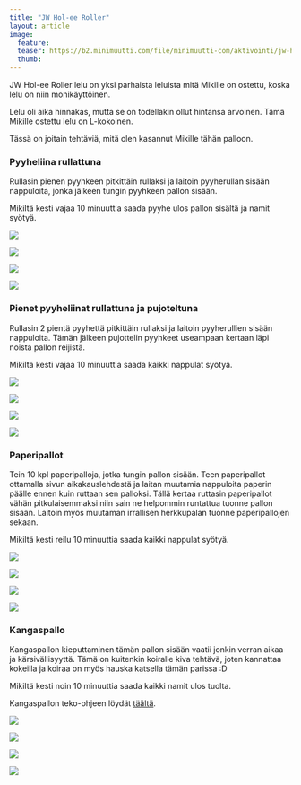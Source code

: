```yaml
---
title: "JW Hol-ee Roller"
layout: article
image:
  feature:
  teaser: https://b2.minimuutti.com/file/minimuutti-com/aktivointi/jw-hol-ee-roller/DSC49928%20%282%29-245px.jpg
  thumb:
---
```


JW Hol-ee Roller lelu on yksi parhaista leluista mitä Mikille on ostettu, koska lelu on niin monikäyttöinen.

Lelu oli aika hinnakas, mutta se on todellakin ollut hintansa arvoinen. Tämä Mikille ostettu lelu on L-kokoinen.

Tässä on joitain tehtäviä, mitä olen kasannut Mikille tähän palloon.

### Pyyheliina rullattuna

Rullasin pienen pyyhkeen pitkittäin rullaksi ja laitoin pyyherullan sisään nappuloita, jonka jälkeen tungin pyyhkeen pallon sisään.

Mikiltä kesti vajaa 10 minuuttia saada pyyhe ulos pallon sisältä ja namit syötyä.

[![](https://b2.minimuutti.com/file/minimuutti-com/aktivointi/jw-hol-ee-roller/DSC49928%20%282%29-800px.jpg)](https://dl.dropboxusercontent.com/sh/ea1wtnz7z734o12/AACaBNGEahUn0T_S8vflGYFQa/aktivointi/jw-hol-ee-roller/DSC49928%20%282%29.jpg)

[![](https://b2.minimuutti.com/file/minimuutti-com/aktivointi/jw-hol-ee-roller/DSC49955-800px.jpg)](https://dl.dropboxusercontent.com/sh/ea1wtnz7z734o12/AADr33DG2ryK6TNGWbwtXsppa/aktivointi/jw-hol-ee-roller/DSC49955.jpg)

[![](https://b2.minimuutti.com/file/minimuutti-com/aktivointi/jw-hol-ee-roller/DSC49971-800px.jpg)](https://dl.dropboxusercontent.com/sh/ea1wtnz7z734o12/AADB5CRA2GvF-AIjId5DWopWa/aktivointi/jw-hol-ee-roller/DSC49971.jpg)

[![](https://b2.minimuutti.com/file/minimuutti-com/aktivointi/jw-hol-ee-roller/DSC49998-800px.jpg)](https://dl.dropboxusercontent.com/sh/ea1wtnz7z734o12/AADUrbxVEmKevHevQ11sDzTva/aktivointi/jw-hol-ee-roller/DSC49998.jpg)

### Pienet pyyheliinat rullattuna ja pujoteltuna

Rullasin 2 pientä pyyhettä pitkittäin rullaksi ja laitoin pyyherullien sisään nappuloita. Tämän jälkeen pujottelin pyyhkeet useampaan kertaan läpi noista pallon reijistä.

Mikiltä kesti vajaa 10 minuuttia saada kaikki nappulat syötyä.

[![](https://b2.minimuutti.com/file/minimuutti-com/aktivointi/jw-hol-ee-roller/DSC49111-800px.jpg)](https://dl.dropboxusercontent.com/sh/ea1wtnz7z734o12/AAAiZxMr_4JSuN5eJP2AiZZ7a/aktivointi/jw-hol-ee-roller/DSC49111.jpg)

[![](https://b2.minimuutti.com/file/minimuutti-com/aktivointi/jw-hol-ee-roller/DSC49161-800px.jpg)](https://dl.dropboxusercontent.com/sh/ea1wtnz7z734o12/AADka3quS1ksxdvxBduBS_cGa/aktivointi/jw-hol-ee-roller/DSC49161.jpg)

[![](https://b2.minimuutti.com/file/minimuutti-com/aktivointi/jw-hol-ee-roller/DSC49184-800px.jpg)](https://dl.dropboxusercontent.com/sh/ea1wtnz7z734o12/AADLPlSF-G3dWAa0IMKCXqPTa/aktivointi/jw-hol-ee-roller/DSC49184.jpg)

[![](https://b2.minimuutti.com/file/minimuutti-com/aktivointi/jw-hol-ee-roller/DSC49932-800px.jpg)](https://dl.dropboxusercontent.com/sh/ea1wtnz7z734o12/AAAuNWTNiQ2PDMTSJUaB8xC8a/aktivointi/jw-hol-ee-roller/DSC49932.jpg)


### Paperipallot

Tein 10 kpl paperipalloja, jotka tungin pallon sisään. Teen paperipallot ottamalla sivun aikakauslehdestä ja laitan muutamia nappuloita paperin päälle ennen kuin ruttaan sen palloksi. Tällä kertaa ruttasin paperipallot vähän pitkulaisemmaksi niin sain ne helpommin runtattua tuonne pallon sisään. Laitoin myös muutaman irrallisen herkkupalan tuonne paperipallojen sekaan.

Mikiltä kesti reilu 10 minuuttia saada kaikki nappulat syötyä.

[![](https://b2.minimuutti.com/file/minimuutti-com/aktivointi/jw-hol-ee-roller/DSC50433-800px.jpg)](https://dl.dropboxusercontent.com/sh/ea1wtnz7z734o12/AABNxnQD4WWp-z_UoJ4YLcola/aktivointi/jw-hol-ee-roller/DSC50433.jpg)

[![](https://b2.minimuutti.com/file/minimuutti-com/aktivointi/jw-hol-ee-roller/DSC50450-800px.jpg)](https://dl.dropboxusercontent.com/sh/ea1wtnz7z734o12/AACzgIw8UYGFkGgms9ZpRlI_a/aktivointi/jw-hol-ee-roller/DSC50450.jpg)

[![](https://b2.minimuutti.com/file/minimuutti-com/aktivointi/jw-hol-ee-roller/DSC50501-800px.jpg)](https://dl.dropboxusercontent.com/sh/ea1wtnz7z734o12/AAAxsAk7ZCB2sQPFZrG6PIDpa/aktivointi/jw-hol-ee-roller/DSC50501.jpg)

[![](https://b2.minimuutti.com/file/minimuutti-com/aktivointi/jw-hol-ee-roller/DSC50583-800px.jpg)](https://dl.dropboxusercontent.com/sh/ea1wtnz7z734o12/AAC3ykNcwlgwglJX_BQhxsWra/aktivointi/jw-hol-ee-roller/DSC50583.jpg)

### Kangaspallo

Kangaspallon kieputtaminen tämän pallon sisään vaatii jonkin verran aikaa ja kärsivällisyyttä. Tämä on kuitenkin koiralle kiva tehtävä, joten kannattaa kokeilla ja koiraa on myös hauska katsella tämän parissa :D

Mikiltä kesti noin 10 minuuttia saada kaikki namit ulos tuolta.

Kangaspallon teko-ohjeen löydät [täältä](/aktivointi/kangaspallo/).

[![](https://b2.minimuutti.com/file/minimuutti-com/aktivointi/jw-hol-ee-roller/DSC50828-800px.jpg)](https://dl.dropboxusercontent.com/sh/ea1wtnz7z734o12/AABUX_0gCJ8KPTouoH-6RVwBa/aktivointi/jw-hol-ee-roller/DSC50828.jpg)

[![](https://b2.minimuutti.com/file/minimuutti-com/aktivointi/jw-hol-ee-roller/DSC50836-800px.jpg)](https://dl.dropboxusercontent.com/sh/ea1wtnz7z734o12/AADBeSDX2VIJML4B02NQQPxBa/aktivointi/jw-hol-ee-roller/DSC50836.jpg)

[![](https://b2.minimuutti.com/file/minimuutti-com/aktivointi/jw-hol-ee-roller/DSC50960-800px.jpg)](https://dl.dropboxusercontent.com/sh/ea1wtnz7z734o12/AAB7uE1wXV_CdZuHGmz5oPD5a/aktivointi/jw-hol-ee-roller/DSC50960.jpg)

[![](https://b2.minimuutti.com/file/minimuutti-com/aktivointi/jw-hol-ee-roller/DSC51045-800px.jpg)](https://dl.dropboxusercontent.com/sh/ea1wtnz7z734o12/AAC4PcLE8-5BdiFIfJHDezqea/aktivointi/jw-hol-ee-roller/DSC51045.jpg)
